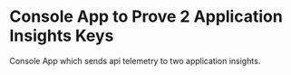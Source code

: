 # Console App to Prove 2 Application Insights Keys

Console App which sends api telemetry to two application insights.
